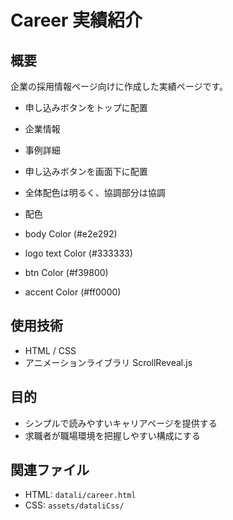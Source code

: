 # Career 実績紹介

## 概要

企業の採用情報ページ向けに作成した実績ページです。

- 申し込みボタンをトップに配置
- 企業情報
- 事例詳細
- 申し込みボタンを画面下に配置

- 全体配色は明るく、協調部分は協調

- 配色
- body Color (#e2e292)
- logo text Color (#333333)
- btn Color (#f39800)
- accent Color (#ff0000)

## 使用技術

- HTML / CSS
- アニメーションライブラリ ScrollReveal.js

## 目的

- シンプルで読みやすいキャリアページを提供する
- 求職者が職場環境を把握しやすい構成にする

## 関連ファイル

- HTML: `datali/career.html`
- CSS: `assets/dataliCss/`
